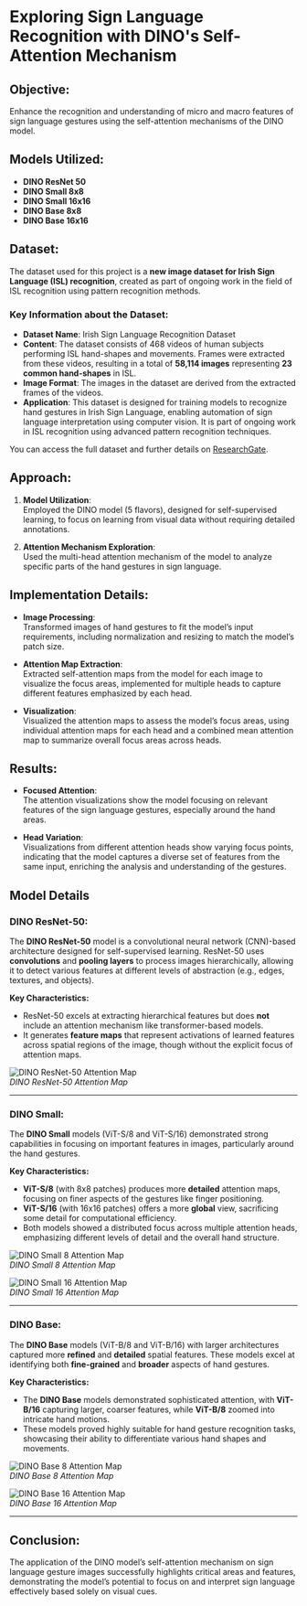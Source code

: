 # Exploring Sign Language Recognition with DINO's Self-Attention Mechanism

## Objective:
Enhance the recognition and understanding of micro and macro features of sign language gestures using the self-attention mechanisms of the DINO model.

## Models Utilized:
- **DINO ResNet 50**
- **DINO Small 8x8**
- **DINO Small 16x16**
- **DINO Base 8x8**
- **DINO Base 16x16**

## Dataset:

The dataset used for this project is a **new image dataset for Irish Sign Language (ISL) recognition**, created as part of ongoing work in the field of ISL recognition using pattern recognition methods.

### Key Information about the Dataset:
- **Dataset Name**: Irish Sign Language Recognition Dataset
- **Content**: The dataset consists of 468 videos of human subjects performing ISL hand-shapes and movements. Frames were extracted from these videos, resulting in a total of **58,114 images** representing **23 common hand-shapes** in ISL.
- **Image Format**: The images in the dataset are derived from the extracted frames of the videos.
- **Application**: This dataset is designed for training models to recognize hand gestures in Irish Sign Language, enabling automation of sign language interpretation using computer vision. It is part of ongoing work in ISL recognition using advanced pattern recognition techniques.

You can access the full dataset and further details on [ResearchGate](https://www.researchgate.net/publication/319493254_A_Dataset_for_Irish_Sign_Language_Recognition).


## Approach:
1. **Model Utilization**:  
   Employed the DINO model (5 flavors), designed for self-supervised learning, to focus on learning from visual data without requiring detailed annotations.
   
2. **Attention Mechanism Exploration**:  
   Used the multi-head attention mechanism of the model to analyze specific parts of the hand gestures in sign language.

## Implementation Details:
- **Image Processing**:  
  Transformed images of hand gestures to fit the model’s input requirements, including normalization and resizing to match the model’s patch size.

- **Attention Map Extraction**:  
  Extracted self-attention maps from the model for each image to visualize the focus areas, implemented for multiple heads to capture different features emphasized by each head.

- **Visualization**:  
  Visualized the attention maps to assess the model’s focus areas, using individual attention maps for each head and a combined mean attention map to summarize overall focus areas across heads.

## Results:
- **Focused Attention**:  
  The attention visualizations show the model focusing on relevant features of the sign language gestures, especially around the hand areas.

- **Head Variation**:  
  Visualizations from different attention heads show varying focus points, indicating that the model captures a diverse set of features from the same input, enriching the analysis and understanding of the gestures.

## Model Details

### DINO ResNet-50:
The **DINO ResNet-50** model is a convolutional neural network (CNN)-based architecture designed for self-supervised learning. ResNet-50 uses **convolutions** and **pooling layers** to process images hierarchically, allowing it to detect various features at different levels of abstraction (e.g., edges, textures, and objects).

**Key Characteristics:**
- ResNet-50 excels at extracting hierarchical features but does **not** include an attention mechanism like transformer-based models.
- It generates **feature maps** that represent activations of learned features across spatial regions of the image, though without the explicit focus of attention maps.

![DINO ResNet-50 Attention Map](Results/Resnet_50.png)  
*DINO ResNet-50 Attention Map*

---

### DINO Small:
The **DINO Small** models (ViT-S/8 and ViT-S/16) demonstrated strong capabilities in focusing on important features in images, particularly around the hand gestures.

**Key Characteristics:**
- **ViT-S/8** (with 8x8 patches) produces more **detailed** attention maps, focusing on finer aspects of the gestures like finger positioning.
- **ViT-S/16** (with 16x16 patches) offers a more **global** view, sacrificing some detail for computational efficiency.
- Both models showed a distributed focus across multiple attention heads, emphasizing different levels of detail and the overall hand structure.

![DINO Small 8 Attention Map](Results/DINO_Small_8.png)  
*DINO Small 8 Attention Map*

![DINO Small 16 Attention Map](Results/DINO_Small_16.png)  
*DINO Small 16 Attention Map*

---

### DINO Base:
The **DINO Base** models (ViT-B/8 and ViT-B/16) with larger architectures captured more **refined** and **detailed** spatial features. These models excel at identifying both **fine-grained** and **broader** aspects of hand gestures.

**Key Characteristics:**
- The **DINO Base** models demonstrated sophisticated attention, with **ViT-B/16** capturing larger, coarser features, while **ViT-B/8** zoomed into intricate hand motions.
- These models proved highly suitable for hand gesture recognition tasks, showcasing their ability to differentiate various hand shapes and movements.

![DINO Base 8 Attention Map](Results/DINO_Base_8.png)  
*DINO Base 8 Attention Map*

![DINO Base 16 Attention Map](Results/DINO_Base_16.png)  
*DINO Base 16 Attention Map*

---

## Conclusion:
The application of the DINO model’s self-attention mechanism on sign language gesture images successfully highlights critical areas and features, demonstrating the model’s potential to focus on and interpret sign language effectively based solely on visual cues.


